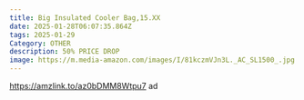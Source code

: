 ```yaml
---
title: Big Insulated Cooler Bag,15.XX
date: 2025-01-28T06:07:35.864Z
tags: 2025-01-29
Category: OTHER
description: 50% PRICE DROP
image: https://m.media-amazon.com/images/I/81kczmVJn3L._AC_SL1500_.jpg
---
```

https://amzlink.to/az0bDMM8Wtpu7   ad